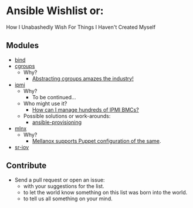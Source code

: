 Ansible Wishlist or:
================
How I Unabashedly Wish For Things I Haven't Created Myself

Modules
----
- [bind](https://en.wikipedia.org/wiki/BIND)
- [cgroups](https://en.wikipedia.org/wiki/Cgroups)
  - Why?
    - [Abstracting cgroups amazes the industry!](https://news.ycombinator.com/item?id=7258721)
- [ipmi](https://en.wikipedia.org/wiki/Intelligent_Platform_Management_Interface)
  - Why?
    - To be continued...
  - Who might use it?
    - [How can I manage hundreds of IPMI BMCs?](https://serverfault.com/questions/529399/how-can-i-manage-hundreds-of-ipmi-bmcs)
  - Possible solutions or work-arounds:
    - [ansible-provisioning](https://github.com/ansible-provisioning/ansible-provisioning)
- [mlnx](http://www.mellanox.com/page/mlnx_os)
  - Why?
    - [Mellanox supports Puppet configuration of the same](http://www.mellanox.com/downloads/solutions/puppet/Puppet%20Automation%20for%20Mellanox%20Switch%20Systems.pdf).
- [sr-iov](http://www.intel.ph/content/dam/www/public/us/en/documents/technology-briefs/ethernet-x520-sr-iov-red-hat-tech-brief.pdf)

Contribute
----
- Send a pull request or open an issue:
  - with your suggestions for the list.
  - to let the world know something on this list was born into the world.
  - to tell us all something on your mind.
